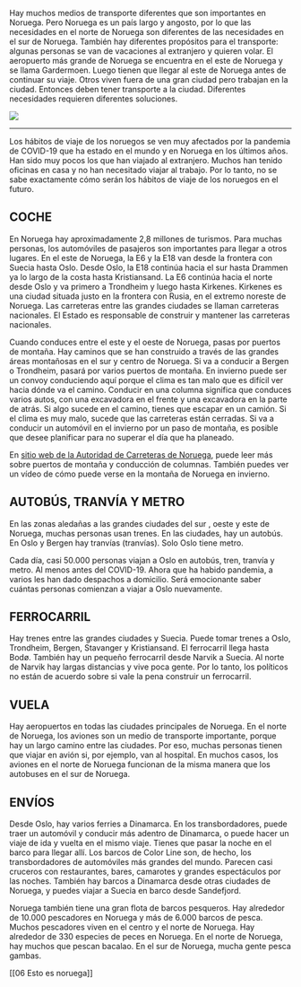 Hay muchos medios de transporte diferentes que son importantes en Noruega. Pero Noruega es un país largo y angosto, por lo que las necesidades en el norte de Noruega son diferentes de las necesidades en el sur de Noruega. También hay diferentes propósitos para el transporte: algunas personas se van de vacaciones al extranjero y quieren volar. El aeropuerto más grande de Noruega se encuentra en el este de Noruega y se llama Gardermoen. Luego tienen que llegar al este de Noruega antes de continuar su viaje. Otros viven fuera de una gran ciudad pero trabajan en la ciudad. Entonces deben tener transporte a la ciudad. Diferentes necesidades requieren diferentes soluciones.

![](https://cdn.kursoria.no/pensum/elements/-_cdvfbg.jpg)

---

Los hábitos de viaje de los noruegos se ven muy afectados por la pandemia de COVID-19 que ha estado en el mundo y en Noruega en los últimos años. Han sido muy pocos los que han viajado al extranjero. Muchos han tenido oficinas en casa y no han necesitado viajar al trabajo. Por lo tanto, no se sabe exactamente cómo serán los hábitos de viaje de los noruegos en el futuro.

## COCHE

En Noruega hay aproximadamente 2,8 millones de turismos. Para muchas personas, los automóviles de pasajeros son importantes para llegar a otros lugares. En el este de Noruega, la E6 y la E18 van desde la frontera con Suecia hasta Oslo. Desde Oslo, la E18 continúa hacia el sur hasta Drammen ya lo largo de la costa hasta Kristiansand. La E6 continúa hacia el norte desde Oslo y va primero a Trondheim y luego hasta Kirkenes. Kirkenes es una ciudad situada justo en la frontera con Rusia, en el extremo noreste de Noruega. Las carreteras entre las grandes ciudades se llaman carreteras nacionales. El Estado es responsable de construir y mantener las carreteras nacionales.

Cuando conduces entre el este y el oeste de Noruega, pasas por puertos de montaña. Hay caminos que se han construido a través de las grandes áreas montañosas en el sur y centro de Noruega. Si va a conducir a Bergen o Trondheim, pasará por varios puertos de montaña. En invierno puede ser un convoy conduciendo aquí porque el clima es tan malo que es difícil ver hacia dónde va el camino. Conducir en una columna significa que conduces varios autos, con una excavadora en el frente y una excavadora en la parte de atrás. Si algo sucede en el camino, tienes que escapar en un camión. Si el clima es muy malo, sucede que las carreteras están cerradas. Si va a conducir un automóvil en el invierno por un paso de montaña, es posible que desee planificar para no superar el día que ha planeado.

En [sitio web de la Autoridad de Carreteras de Noruega](https://app.norskkunnskap.no/%20/www.vegvesen.no/trafikkinformasjon/langs-veien/drift-og-vedlikehold-av-vei/fjelloverganger/), puede leer más sobre puertos de montaña y conducción de columnas. También puedes ver un vídeo de cómo puede verse en la montaña de Noruega en invierno.

## AUTOBÚS, TRANVÍA Y METRO

En las zonas aledañas a las grandes ciudades del sur , oeste y este de Noruega, muchas personas usan trenes. En las ciudades, hay un autobús. En Oslo y Bergen hay tranvías (tranvías). Solo Oslo tiene metro.

Cada día, casi 50.000 personas viajan a Oslo en autobús, tren, tranvía y metro. Al menos antes del COVID-19. Ahora que ha habido pandemia, a varios les han dado despachos a domicilio. Será emocionante saber cuántas personas comienzan a viajar a Oslo nuevamente.

## FERROCARRIL

Hay trenes entre las grandes ciudades y Suecia. Puede tomar trenes a Oslo, Trondheim, Bergen, Stavanger y Kristiansand. El ferrocarril llega hasta Bodø. También hay un pequeño ferrocarril desde Narvik a Suecia. Al norte de Narvik hay largas distancias y vive poca gente. Por lo tanto, los políticos no están de acuerdo sobre si vale la pena construir un ferrocarril.

## VUELA

Hay aeropuertos en todas las ciudades principales de Noruega. En el norte de Noruega, los aviones son un medio de transporte importante, porque hay un largo camino entre las ciudades. Por eso, muchas personas tienen que viajar en avión si, por ejemplo, van al hospital. En muchos casos, los aviones en el norte de Noruega funcionan de la misma manera que los autobuses en el sur de Noruega.

## ENVÍOS

Desde Oslo, hay varios ferries a Dinamarca. En los transbordadores, puede traer un automóvil y conducir más adentro de Dinamarca, o puede hacer un viaje de ida y vuelta en el mismo viaje. Tienes que pasar la noche en el barco para llegar allí. Los barcos de Color Line son, de hecho, los transbordadores de automóviles más grandes del mundo. Parecen casi cruceros con restaurantes, bares, camarotes y grandes espectáculos por las noches. También hay barcos a Dinamarca desde otras ciudades de Noruega, y puedes viajar a Suecia en barco desde Sandefjord.

Noruega también tiene una gran flota de barcos pesqueros. Hay alrededor de 10.000 pescadores en Noruega y más de 6.000 barcos de pesca. Muchos pescadores viven en el centro y el norte de Noruega. Hay alrededor de 330 especies de peces en Noruega. En el norte de Noruega, hay muchos que pescan bacalao. En el sur de Noruega, mucha gente pesca gambas.


[[06 Esto es noruega]]